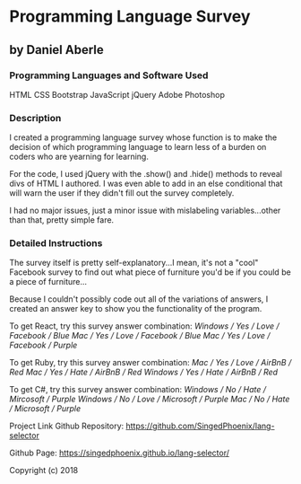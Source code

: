 # Programming Language Survey
## by Daniel Aberle

### Programming Languages and Software Used
HTML
CSS
Bootstrap
JavaScript
jQuery
Adobe Photoshop

### Description
I created a programming language survey whose function is to make the decision of which programming language to learn less of a burden on coders who are yearning for learning.

For the code, I used jQuery with the .show() and .hide() methods to reveal divs of HTML I authored. I was even able to add in an else conditional that will warn the user if they didn't fill out the survey completely.

I had no major issues, just a minor issue with mislabeling variables...other than that, pretty simple fare.

### Detailed Instructions
The survey itself is pretty self-explanatory...I mean, it's not a "cool" Facebook survey to find out what piece of furniture you'd be if you could be a piece of furniture...

Because I couldn't possibly code out all of the variations of answers, I created an answer key to show you the functionality of the program.

To get React, try this survey answer combination:
_Windows / Yes / Love / Facebook / Blue_
_Mac / Yes / Love / Facebook / Blue_
_Mac / Yes / Love / Facebook / Purple_

To get Ruby, try this survey answer combination:
_Mac / Yes / Love / AirBnB / Red_
_Mac / Yes / Hate / AirBnB / Red_
_Windows / Yes / Hate / AirBnB / Red_

To get C#, try this survey answer combination:
_Windows / No / Hate / Mircosoft / Purple_
_Windows / No / Love / Microsoft / Purple_
_Mac / No / Hate / Microsoft / Purple_

Project Link
Github Repository: https://github.com/SingedPhoenix/lang-selector

Github Page: https://singedphoenix.github.io/lang-selector/

Copyright (c) 2018
